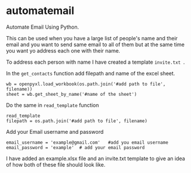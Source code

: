 # automatemail
Automate Email Using Python.

This can be used when you have a large list of people's name and their email and you want to send same email to all of them but at the same time you want yo address each one with their name. 

To address each person with name I have created a template ```invite.txt ```.

In the ```get_contacts``` function add filepath and name of the excel sheet.
```
wb = openpyxl.load_workbook(os.path.join('#add path to file', filename))
sheet = wb.get_sheet_by_name('#name of the sheet')

```

Do the same in ``` read_template ``` function
```
read_template
filepath = os.path.join('#add path to file', filename)

```
Add your Email username and password
```
email_username = 'example@gmail.com'   #add you email username
email_password = 'example'  # add your email password

```

I have added an example.xlsx file and an invite.txt template to give an idea of how both of these file should look like.
